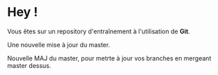 # Hey !
Vous êtes sur un repository d'entraînement à l'utilisation de **Git**.

Une nouvelle mise à jour du master.

Nouvelle MAJ du master, pour metrte à jour vos branches en mergeant master dessus.